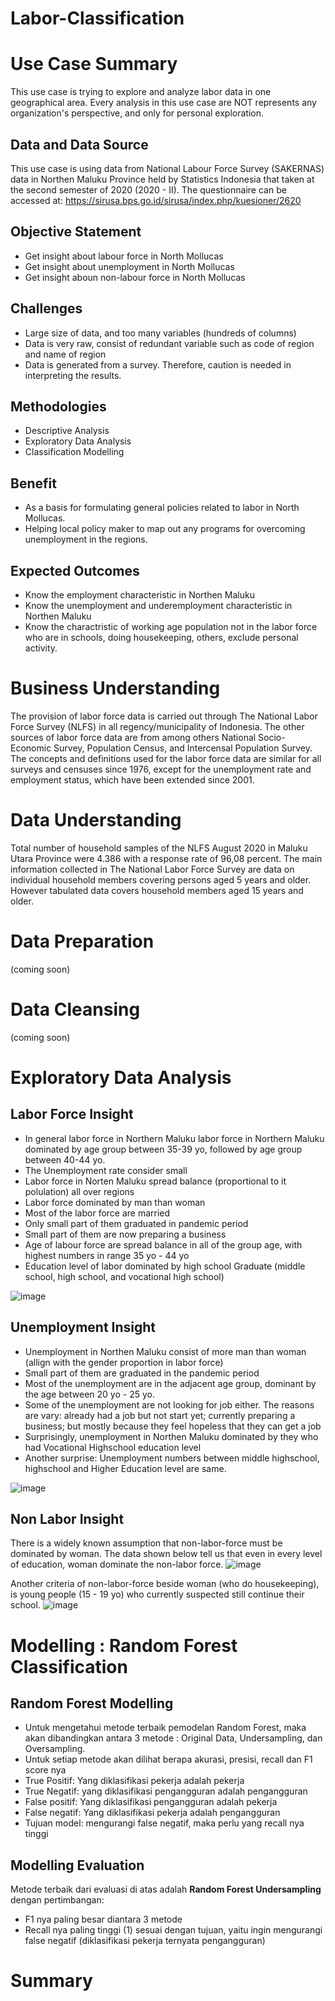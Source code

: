 # Labor-Classification



# Use Case Summary
This use case is trying to explore and analyze labor data in one geographical area. Every analysis in this use case are NOT represents any organization's perspective, and only for personal exploration.

## Data and Data Source
This use case is using data from National Labour Force Survey (SAKERNAS) data in Northen Maluku Province held by Statistics Indonesia that taken at the second semester of 2020 (2020 - II).
The questionnaire can be accessed at: https://sirusa.bps.go.id/sirusa/index.php/kuesioner/2620

## Objective Statement
- Get insight about labour force in North Mollucas
- Get insight about unemployment in North Mollucas
- Get insight aboun non-labour force in North Mollucas

## Challenges
- Large size of data, and too many variables (hundreds of columns)
- Data is very raw, consist of redundant variable such as code of region and name of region
- Data is generated from a survey. Therefore, caution is needed in interpreting the results.

## Methodologies
- Descriptive Analysis
- Exploratory Data Analysis
- Classification Modelling

## Benefit
- As a basis for formulating general policies related to labor in North Mollucas.
- Helping local policy maker to map out any programs for overcoming unemployment in the regions.

## Expected Outcomes
- Know the employment characteristic in Northen Maluku
- Know the unemployment and underemployment characteristic in Northen Maluku
- Know the charactristic of working age population not in the labor force who are in schools, doing housekeeping, others, exclude personal activity.


# Business Understanding
The provision of labor force data is carried out through The National Labor Force Survey (NLFS) in all regency/municipality of Indonesia. The other sources of labor force data are from among others National Socio-Economic Survey, Population Census, and Intercensal Population Survey. The concepts and definitions used for the labor
force data are similar for all surveys and censuses since 1976, except for the unemployment rate and employment status, which have been extended since 2001.

# Data Understanding
Total number of household samples of the NLFS August 2020 in Maluku Utara Province were 4.386 with a response rate of 96,08
percent. The main information collected in The National Labor Force Survey are data on individual household members covering persons aged 5
years and older. However tabulated data covers household members aged 15 years and older.

# Data Preparation
(coming soon)

# Data Cleansing
(coming soon)

# Exploratory Data Analysis
## Labor Force Insight
- In general labor force in Northern Maluku labor force in Northern Maluku dominated by age group between 35-39 yo, followed by age group between 40-44 yo.
- The Unemployment rate consider small
- Labor force in Norten Maluku spread balance (proportional to it polulation) all over regions
- Labor force dominated by man than woman
- Most of the labor force are married
- Only small part of them graduated in pandemic period
- Small part of them are now preparing a business
- Age of labour force are spread balance in all of the group age, with highest numbers in range 35 yo - 44 yo
- Education level of labor dominated by high school Graduate (middle school, high school, and vocational high school)

![image](https://user-images.githubusercontent.com/45409844/194706882-9ccddb9d-159c-47ef-92f2-33f8797639cb.png)


## Unemployment Insight

- Unemployment in Northen Maluku consist of more man than woman (allign with the gender proportion in labor force)
- Small part of them are graduated in the pandemic period
- Most of the unemployment are in the adjacent age group, dominant by the age between 20 yo - 25 yo.
- Some of the unemployment are not looking for job either. The reasons are vary: already had a job but not start yet; currently preparing a business; but mostly because they feel hopeless that they can get a job
- Surprisingly, unemployment in Northen Maluku dominated by they who had Vocational Highschool education level
- Another surprise: Unemployment numbers between middle highschool, highschool and Higher Education level are same.

![image](https://user-images.githubusercontent.com/45409844/194707193-126a9ce9-19d6-4da3-981e-8967f8a15eba.png)


## Non Labor Insight

There is a widely known assumption that non-labor-force must be dominated by woman. The data shown below tell us that even in every level of education, woman dominate the non-labor force.
![image](https://user-images.githubusercontent.com/45409844/194706445-c33926ed-aa75-4845-8106-ea07f8103c81.png)

Another criteria of non-labor-force beside woman (who do housekeeping), is young people (15 - 19 yo) who currently suspected still continue their school.
![image](https://user-images.githubusercontent.com/45409844/194706409-96c5a762-9814-4152-9165-d12fef3ec3e3.png)



# Modelling : Random Forest Classification
## Random Forest Modelling
- Untuk mengetahui metode terbaik pemodelan Random Forest, maka akan dibandingkan antara 3 metode : Original Data, Undersampling, dan Oversampling.
- Untuk setiap metode akan dilihat berapa akurasi, presisi, recall dan F1 score nya
- True Positif: Yang diklasifikasi pekerja adalah pekerja
- True Negatif: yang diklasifikasi pengangguran adalah pengangguran
- False positif: Yang diklasifikasi pengangguran adalah pekerja
- False negatif: Yang diklasifikasi pekerja adalah pengangguran
- Tujuan model: mengurangi false negatif, maka perlu yang recall nya tinggi

## Modelling Evaluation
Metode terbaik dari evaluasi di atas adalah **Random Forest Undersampling** dengan pertimbangan:
- F1 nya paling besar diantara 3 metode
- Recall nya paling tinggi (1) sesuai dengan tujuan, yaitu ingin mengurangi false negatif (diklasifikasi pekerja ternyata pengangguran)


# Summary

